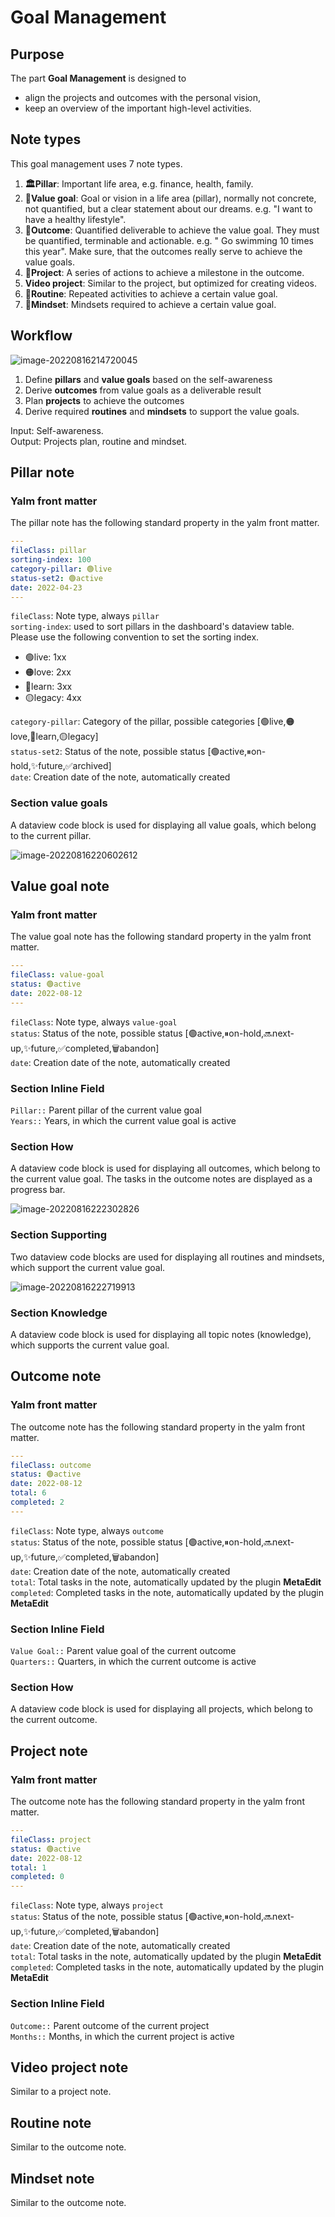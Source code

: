 # Goal Management

## Purpose

The part **Goal Management** is designed to 

- align the projects and outcomes with the personal vision,
- keep an overview of the important high-level activities.

## Note types

This goal management uses 7 note types. 

1. **🏛Pillar**: Important life area, e.g. finance, health, family. 
2. **🌟Value goal**: Goal or vision in a life area (pillar), normally not concrete, not quantified, but a clear statement about our dreams. e.g. "I want to have a healthy lifestyle".
3. **🎯Outcome**: Quantified deliverable to achieve the value goal. They must be quantified, terminable and actionable. e.g. " Go swimming 10 times this year". Make sure, that the outcomes really serve to achieve the value goals. 
4. **💎Project**: A series of actions to achieve a milestone in the outcome.
5. **Video project**: Similar to the project, but optimized for creating videos.
6. **🔁Routine**: Repeated activities to achieve a certain value goal.
7. **🤯Mindset**: Mindsets required to achieve a certain value goal.

## Workflow

![image-20220816214720045](images/image-20220816214720045.png)

1. Define **pillars** and **value goals** based on the self-awareness
2. Derive **outcomes** from value goals as a deliverable result
3. Plan **projects** to achieve the outcomes
4. Derive required **routines** and **mindsets** to support the value goals. 

Input: Self-awareness.  
Output: Projects plan, routine and mindset.

## Pillar note

### Yalm front matter

The pillar note has the following standard property in the yalm front matter.

```yaml
---
fileClass: pillar  
sorting-index: 100
category-pillar: 🟢live  
status-set2: 🟢active 
date: 2022-04-23  
---
```

`fileClass`: Note type, always `pillar`  
`sorting-index`: used to sort pillars in the dashboard's dataview table.   
Please use the following convention to set the sorting index.  

- 🟢live:  1xx  
- 🟠love: 2xx  
- 🔵learn: 3xx  
- 🟡legacy: 4xx   

`category-pillar`: Category of the pillar, possible categories  [🟢live,🟠love,🔵learn,🟡legacy]  
`status-set2`: Status of the note, possible status [🟢active,⏸on-hold,✨future,✅archived]  
`date`: Creation date of the note, automatically created

### Section value goals

A dataview code block is used for displaying all value goals, which belong to the current pillar. 

![image-20220816220602612](images/image-20220816220602612.png)

## Value goal note

### Yalm front matter

The value goal note has the following standard property in the yalm front matter.

```yaml
---
fileClass: value-goal  
status: 🟢active
date: 2022-08-12  
---
```

`fileClass`: Note type, always `value-goal`  
`status`: Status of the note, possible status [🟢active,⏸on-hold,🔜next-up,✨future,✅completed,🗑️abandon]  
`date`: Creation date of the note, automatically created  

### Section Inline Field

`Pillar::`  Parent pillar of the current value goal  
`Years::` Years, in which the current value goal is active

### Section How

A dataview code block is used for displaying all outcomes, which belong to the current value goal. The tasks in the outcome notes are displayed as a progress bar.

![image-20220816222302826](images/image-20220816222302826.png)

### Section Supporting

Two dataview code blocks are used for displaying all routines and mindsets, which support the current value goal. 

![image-20220816222719913](images/image-20220816222719913.png)

### Section Knowledge

A dataview code block is used for displaying all topic notes (knowledge), which supports the current value goal. 



## Outcome note

### Yalm front matter

The outcome note has the following standard property in the yalm front matter.

```yaml
---
fileClass: outcome  
status: 🟢active
date: 2022-08-12  
total: 6
completed: 2
---
```

`fileClass`: Note type, always `outcome`  
`status`: Status of the note, possible status [🟢active,⏸on-hold,🔜next-up,✨future,✅completed,🗑️abandon]  
`date`: Creation date of the note, automatically created  
`total`: Total tasks in the note, automatically updated by the plugin **MetaEdit**   
`completed`: Completed tasks in the note, automatically updated by the plugin **MetaEdit**   

### Section Inline Field

`Value Goal::`  Parent value goal of the current outcome  
`Quarters::` Quarters, in which the current outcome is active 

### Section How

A dataview code block is used for displaying all projects, which belong to the current outcome. 



## Project note

### Yalm front matter

The outcome note has the following standard property in the yalm front matter.

```yaml
---
fileClass: project  
status: 🟢active
date: 2022-08-12  
total: 1
completed: 0
---
```

`fileClass`: Note type, always `project`  
`status`: Status of the note, possible status [🟢active,⏸on-hold,🔜next-up,✨future,✅completed,🗑️abandon]  
`date`: Creation date of the note, automatically created  
`total`: Total tasks in the note, automatically updated by the plugin **MetaEdit**   
`completed`: Completed tasks in the note, automatically updated by the plugin **MetaEdit**   

### Section Inline Field

`Outcome::`  Parent outcome of the current project  
`Months::` Months, in which the current project is active  



## Video project note

Similar to a project note. 

## Routine note

Similar to the outcome note.

## Mindset note

Similar to the outcome note.


